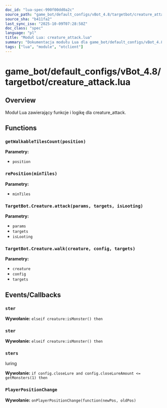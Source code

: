 ```yaml
---
doc_id: "lua-spec-990f00dd0a2c"
source_path: "game_bot/default_configs/vBot_4.8/targetbot/creature_attack.lua"
source_sha: "b411fa2"
last_sync_iso: "2025-10-09T07:28:58Z"
doc_class: "spec"
language: "pl"
title: "Moduł Lua: creature_attack.lua"
summary: "Dokumentacja modułu Lua dla game_bot/default_configs/vBot_4.8/targetbot/creature_attack.lua"
tags: ["lua", "module", "otclient"]
---
```


# game_bot/default_configs/vBot_4.8/targetbot/creature_attack.lua

## Overview

Moduł Lua zawierający funkcje i logikę dla creature_attack.

## Functions

### `getWalkableTilesCount(position)`

**Parametry:**

- `position`

### `rePosition(minTiles)`

**Parametry:**

- `minTiles`

### `TargetBot.Creature.attack(params, targets, isLooting)`

**Parametry:**

- `params`
- `targets`
- `isLooting`

### `TargetBot.Creature.walk(creature, config, targets)`

**Parametry:**

- `creature`
- `config`
- `targets`

## Events/Callbacks

### `ster`

**Wywołanie:** `elseif creature:isMonster() then`

### `ster`

**Wywołanie:** `elseif creature:isMonster() then`

### `sters`

luring

**Wywołanie:** `if config.closeLure and config.closeLureAmount <= getMonsters(1) then`

### `PlayerPositionChange`

**Wywołanie:** `onPlayerPositionChange(function(newPos, oldPos)`
